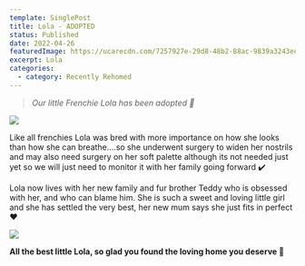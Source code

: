 ```yaml
---
template: SinglePost
title: Lola - ADOPTED
status: Published
date: 2022-04-26
featuredImage: https://ucarecdn.com/7257927e-29d8-48b2-88ac-9839a3243ee0/-/crop/720x691/0,80/-/preview/
excerpt: Lola
categories:
  - category: Recently Rehomed
---
```

> *Our little Frenchie Lola has been adopted 🤗*




![](https://ucarecdn.com/b805f907-9038-498a-8e87-cdaca4927538/)

Like all frenchies Lola was bred with more importance on how she looks than how she can breathe….so she underwent surgery to widen her nostrils and may also need surgery on her soft palette although its not needed just yet so we will just need to monitor it with her family going forward ✔️


Lola now lives with her new family and fur brother Teddy who is obsessed with her, and who can blame him. She is such a sweet and loving little girl and she has settled the very best, her new mum says she just fits in perfect ❤️

![](https://ucarecdn.com/90c5c2c6-c836-44a4-971e-64ee0d20966f/)


**All the best little Lola, so glad you found the loving home you deserve 🏡**